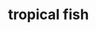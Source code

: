 ---
layout: smileys&emotion
title: tropical fish
emoji: tropical_fish
permalink: 🐠.html
image: assets/img/3moji/tropical_fish.png
---